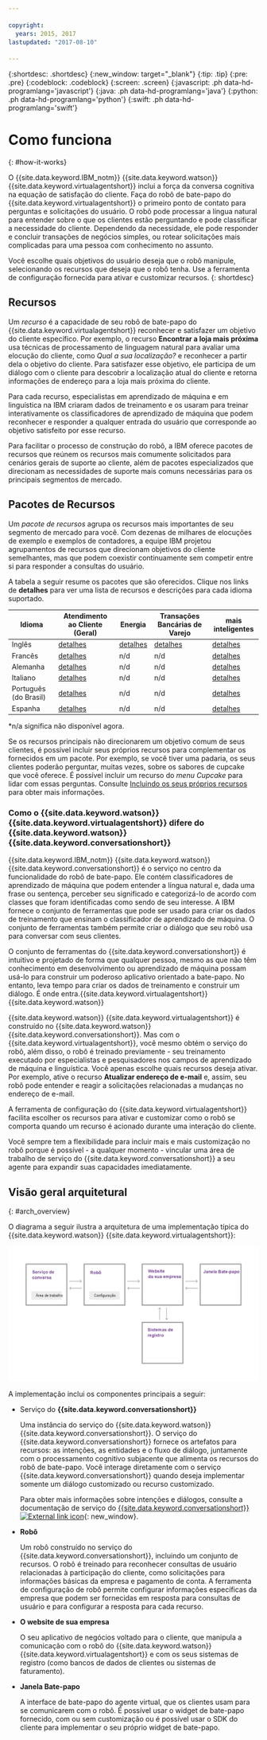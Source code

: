 ```yaml
---

copyright:
  years: 2015, 2017
lastupdated: "2017-08-10"

---
```


{:shortdesc: .shortdesc}
{:new_window: target="_blank"}
{:tip: .tip}
{:pre: .pre}
{:codeblock: .codeblock}
{:screen: .screen}
{:javascript: .ph data-hd-programlang='javascript'}
{:java: .ph data-hd-programlang='java'}
{:python: .ph data-hd-programlang='python'}
{:swift: .ph data-hd-programlang='swift'}

# Como funciona
{: #how-it-works}

O {{site.data.keyword.IBM_notm}} {{site.data.keyword.watson}} {{site.data.keyword.virtualagentshort}} inclui a força da conversa cognitiva na equação de satisfação do cliente. Faça do robô de bate-papo do {{site.data.keyword.virtualagentshort}} o primeiro ponto de contato para perguntas e solicitações do usuário. O robô pode processar a língua natural para entender sobre o que os clientes estão perguntando e pode classificar a necessidade do cliente. Dependendo da necessidade, ele pode responder e concluir transações de negócios simples, ou rotear solicitações mais complicadas para uma pessoa com conhecimento no assunto.

Você escolhe quais objetivos do usuário deseja que o robô manipule, selecionando os recursos que deseja que o robô tenha. Use a ferramenta de configuração fornecida para ativar e customizar recursos.
{: shortdesc}

## Recursos

Um *recurso* é a capacidade de seu robô de bate-papo do {{site.data.keyword.virtualagentshort}} reconhecer e satisfazer um objetivo do cliente específico. Por exemplo, o recurso **Encontrar a loja mais próxima** usa técnicas de processamento de linguagem natural para avaliar uma elocução do cliente, como *Qual a sua localização?* e reconhecer a partir dela o objetivo do cliente. Para satisfazer esse objetivo, ele participa de um diálogo com o cliente para descobrir a localização atual do cliente e retorna informações de endereço para a loja mais próxima do cliente.

Para cada recurso, especialistas em aprendizado de máquina e em linguística na IBM criaram dados de treinamento e os usaram para treinar interativamente os classificadores de aprendizado de máquina que podem reconhecer e responder a qualquer entrada do usuário que corresponde ao objetivo satisfeito por esse recurso.

Para facilitar o processo de construção do robô, a IBM oferece pacotes de recursos que reúnem os recursos mais comumente solicitados para cenários gerais de suporte ao cliente, além de pacotes especializados que direcionam as necessidades de suporte mais comuns necessárias para os principais segmentos de mercado.

## Pacotes de Recursos

Um *pacote de recursos* agrupa os recursos mais importantes de seu segmento de mercado para você. Com dezenas de milhares de elocuções de exemplo e exemplos de contadores, a equipe IBM projetou agrupamentos de recursos que direcionam objetivos do cliente semelhantes, mas que podem coexistir continuamente sem competir entre si para responder a consultas do usuário.

A tabela a seguir resume os pacotes que são oferecidos. Clique nos links de **detalhes** para ver uma lista de recursos e descrições para cada idioma suportado.

| Idioma | Atendimento ao Cliente (Geral) | Energia  | Transações Bancárias de Varejo | mais inteligentes   |
|----------|----------------------------|---------|----------------|---------|
| Inglês  | [detalhes](/docs/services/virtual-agent/capabilities_list_general.html?locale=en)   | [detalhes](/docs/services/virtual-agent/capabilities_list_energy.html?locale=en) | [detalhes](/docs/services/virtual-agent/capabilities_list_banking.html?locale=en)        | [detalhes](/docs/services/virtual-agent/capabilities_list_telco.html?locale=en) |
| Francês   | [detalhes](/docs/services/virtual-agent/capabilities_list_general.html?locale=fr)   | n/d     | n/d            | [detalhes](/docs/services/virtual-agent/capabilities_list_telco.html?locale=fr) |
| Alemanha   | [detalhes](/docs/services/virtual-agent/capabilities_list_general.html?locale=de) | n/d     | n/d            | [detalhes](/docs/services/virtual-agent/capabilities_list_telco.html?locale=de) |
| Italiano | [detalhes](/docs/services/virtual-agent/capabilities_list_general.html?locale=it) | n/d | n/d | [detalhes](/docs/services/virtual-agent/capabilities_list_telco.html?locale=it) |
| Português (do Brasil) | [detalhes](/docs/services/virtual-agent/capabilities_list_general.html?locale=pt-br)   | n/d     | n/d            | [detalhes](/docs/services/virtual-agent/capabilities_list_telco.html?locale=pt-br) |
| Espanha | [detalhes](/docs/services/virtual-agent/capabilities_list_general.html?locale=es)   | n/d     | n/d            | [detalhes](/docs/services/virtual-agent/capabilities_list_telco.html?locale=es) |

*n/a significa não disponível agora.

Se os recursos principais não direcionarem um objetivo comum de seus clientes, é possível incluir seus próprios recursos para complementar os fornecidos em um pacote. Por exemplo, se você tiver uma padaria, os seus clientes poderão perguntar, muitas vezes, sobre os sabores de cupcake que você oferece. É possível incluir um recurso do *menu Cupcake* para lidar com essas perguntas. Consulte [Incluindo os seus próprios recursos](add-custom-capabilities.html) para obter mais informações.

### Como o {{site.data.keyword.watson}} {{site.data.keyword.virtualagentshort}} difere do {{site.data.keyword.watson}} {{site.data.keyword.conversationshort}}

{{site.data.keyword.IBM_notm}} {{site.data.keyword.watson}} {{site.data.keyword.conversationshort}} é o serviço no centro da funcionalidade do robô de bate-papo. Ele contém classificadores de aprendizado de máquina que podem entender a língua natural e, dada uma frase ou sentença, perceber seu significado e categorizá-lo de acordo com classes que foram identificadas como sendo de seu interesse. A IBM fornece o conjunto de ferramentas que pode ser usado para criar os dados de treinamento que ensinam o classificador de aprendizado de máquina. O conjunto de ferramentas também permite criar o diálogo que seu robô usa para conversar com seus clientes.

O conjunto de ferramentas do {{site.data.keyword.conversationshort}} é intuitivo e projetado de forma que qualquer pessoa, mesmo as que não têm conhecimento em desenvolvimento ou aprendizado de máquina possam usá-lo para construir um poderoso aplicativo orientado a bate-papo. No entanto, leva tempo para criar os dados de treinamento e construir um diálogo. É onde entra.{{site.data.keyword.virtualagentshort}}  {{site.data.keyword.watson}}

{{site.data.keyword.watson}} {{site.data.keyword.virtualagentshort}} é construído no {{site.data.keyword.watson}} {{site.data.keyword.conversationshort}}. Mas com o {{site.data.keyword.virtualagentshort}}, você mesmo obtém o serviço do robô, além disso, o robô é treinado previamente - seu treinamento executado por especialistas e pesquisadores nos campos de aprendizado de máquina e linguística. Você apenas escolhe quais recursos deseja ativar. Por exemplo, ative o recurso **Atualizar endereço de e-mail** e, assim, seu robô pode entender e reagir a solicitações relacionadas a mudanças no endereço de e-mail.

A ferramenta de configuração do {{site.data.keyword.virtualagentshort}} facilita escolher os recursos para ativar e customizar como o robô se comporta quando um recurso é acionado durante uma interação do cliente.

Você sempre tem a flexibilidade para incluir mais e mais customização no robô porque é possível - a qualquer momento - vincular uma área de trabalho de serviço do {{site.data.keyword.conversationshort}} a seu agente para expandir suas capacidades imediatamente.

## Visão geral arquitetural 
{: #arch_overview}

O diagrama a seguir ilustra a arquitetura de uma implementação típica do {{site.data.keyword.watson}} {{site.data.keyword.virtualagentshort}}:

![Architectural overview](images/arch-overview.png)

A implementação inclui os componentes principais a seguir:

- Serviço do **{{site.data.keyword.conversationshort}}**

    Uma instância do serviço do {{site.data.keyword.watson}} {{site.data.keyword.conversationshort}}. O serviço do
{{site.data.keyword.conversationshort}} fornece os artefatos para recursos: as intenções, as entidades e o fluxo de diálogo, juntamente com o processamento
cognitivo subjacente que alimenta os recursos do robô de bate-papo. Você interage diretamente com o serviço {{site.data.keyword.conversationshort}} quando deseja implementar somente um diálogo customizado ou recurso customizado.

    Para obter mais informações sobre intenções e diálogos, consulte a  documentação de serviço do [{{site.data.keyword.conversationshort}} ![External link icon](../../icons/launch-glyph.svg "External link icon")](https://console.bluemix.net/docs/services/conversation/index.html#about "External link icon"){: new_window}.

- **Robô**

    Um robô construído no serviço do {{site.data.keyword.conversationshort}}, incluindo um conjunto de recursos. O robô é treinado para reconhecer
consultas de usuário relacionadas à participação do cliente, como solicitações para informações básicas da empresa e pagamento de conta. A ferramenta de configuração
de robô permite configurar informações específicas da empresa que podem ser fornecidas em resposta para consultas de usuário e para configurar a resposta para cada
recurso.

- **O website de sua empresa**

    O seu aplicativo de negócios voltado para o cliente, que manipula a comunicação com o robô do {{site.data.keyword.watson}}
{{site.data.keyword.virtualagentshort}} e com os seus sistemas de registro (como bancos de dados de clientes ou sistemas de faturamento).

- **Janela Bate-papo**

    A interface de bate-papo do agente virtual, que os clientes usam para se comunicarem com o robô. É possível usar o widget de bate-papo fornecido, com ou
sem customização ou é possível usar o SDK do cliente para implementar o seu próprio widget de bate-papo.
